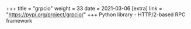 +++
title = "grpcio"
weight = 33
date = 2021-03-06
[extra]
link = "https://pypi.org/project/grpcio/"
+++
Python library - HTTP/2-based RPC framework

